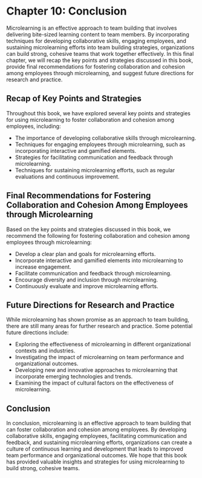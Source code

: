 Chapter 10: Conclusion
======================

Microlearning is an effective approach to team building that involves delivering bite-sized learning content to team members. By incorporating techniques for developing collaborative skills, engaging employees, and sustaining microlearning efforts into team building strategies, organizations can build strong, cohesive teams that work together effectively. In this final chapter, we will recap the key points and strategies discussed in this book, provide final recommendations for fostering collaboration and cohesion among employees through microlearning, and suggest future directions for research and practice.

Recap of Key Points and Strategies
----------------------------------

Throughout this book, we have explored several key points and strategies for using microlearning to foster collaboration and cohesion among employees, including:

* The importance of developing collaborative skills through microlearning.
* Techniques for engaging employees through microlearning, such as incorporating interactive and gamified elements.
* Strategies for facilitating communication and feedback through microlearning.
* Techniques for sustaining microlearning efforts, such as regular evaluations and continuous improvement.

Final Recommendations for Fostering Collaboration and Cohesion Among Employees through Microlearning
----------------------------------------------------------------------------------------------------

Based on the key points and strategies discussed in this book, we recommend the following for fostering collaboration and cohesion among employees through microlearning:

* Develop a clear plan and goals for microlearning efforts.
* Incorporate interactive and gamified elements into microlearning to increase engagement.
* Facilitate communication and feedback through microlearning.
* Encourage diversity and inclusion through microlearning.
* Continuously evaluate and improve microlearning efforts.

Future Directions for Research and Practice
-------------------------------------------

While microlearning has shown promise as an approach to team building, there are still many areas for further research and practice. Some potential future directions include:

* Exploring the effectiveness of microlearning in different organizational contexts and industries.
* Investigating the impact of microlearning on team performance and organizational outcomes.
* Developing new and innovative approaches to microlearning that incorporate emerging technologies and trends.
* Examining the impact of cultural factors on the effectiveness of microlearning.

Conclusion
----------

In conclusion, microlearning is an effective approach to team building that can foster collaboration and cohesion among employees. By developing collaborative skills, engaging employees, facilitating communication and feedback, and sustaining microlearning efforts, organizations can create a culture of continuous learning and development that leads to improved team performance and organizational outcomes. We hope that this book has provided valuable insights and strategies for using microlearning to build strong, cohesive teams.
